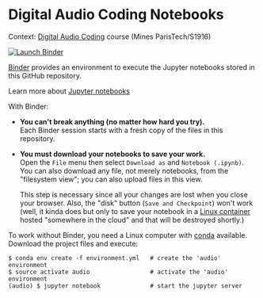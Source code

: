 # Digital Audio Coding Notebooks

Context: [Digital Audio Coding][audio] course (Mines ParisTech/S1916)

[audio]: https://eul.ink/audio

[![Launch Binder][binder-badge]][audio-binder]

[binder-badge]: https://img.shields.io/badge/Launch-Binder-blue.svg?style=flat-square
[audio-binder]: https://mybinder.org/v2/gh/boisgera/audio-notebooks/master



[Binder] provides an environment to execute the Jupyter notebooks stored in this
GitHub repository. 

Learn more about [Jupyter notebooks][jupyter]

[jupyter]: http://jupyter.org/

With Binder:


  - **You can't break anything (no matter how hard you try).**  
    Each Binder session starts with a fresh copy of the files in this repository.  
    

  - **You must download your notebooks to save your work.**  
    Open the `File` menu then select `Download as` and  `Notebook (.ipynb)`.  
    You can also download any file, not merely notebooks, 
    from the "filesystem view"; you can also upload files in this view.

    This step is necessary since all your changes are lost when you close your browser.
    Also, the "disk" button (`Save and Checkpoint`) won't work
    (well, it kinda does but only to save your notebook
    in a [Linux container] hosted "somewhere in the cloud" and 
    that will be destroyed shortly.)

To work without Binder, you need a Linux computer with [conda] available. 
Download the project files and execute:

    $ conda env create -f environment.yml   # create the 'audio' environment
    $ source activate audio                 # activate the 'audio' environment
    (audio) $ jupyter notebook              # start the jupyter server


[Binder]: https://mybinder.org/
[Linux container]: https://en.wikipedia.org/wiki/Linux_containers
[conda]: https://conda.io/docs/
